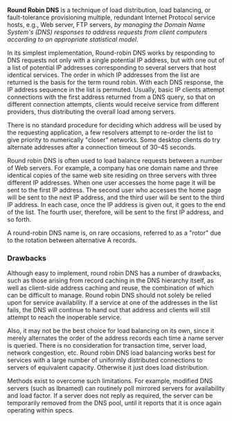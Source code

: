 __Round Robin DNS__ is a technique of load distribution, load balancing, or fault-tolerance provisioning multiple, redundant Internet Protocol service hosts, e.g., Web server, FTP servers, _by managing the Domain Name System's (DNS) responses to address requests from client computers according to an appropriate statistical model_.

In its simplest implementation, Round-robin DNS works by responding to DNS requests not only with a single potential IP address, but with one out of a list of potential IP addresses corresponding to several servers that host identical services. The order in which IP addresses from the list are returned is the basis for the term round robin. With each DNS response, the IP address sequence in the list is permuted. Usually, basic IP clients attempt connections with the first address returned from a DNS query, so that on different connection attempts, clients would receive service from different providers, thus distributing the overall load among servers.

There is no standard procedure for deciding which address will be used by the requesting application, a few resolvers attempt to re-order the list to give priority to numerically "closer" networks. Some desktop clients do try alternate addresses after a connection timeout of 30–45 seconds.

Round robin DNS is often used to load balance requests between a number of Web servers. For example, a company has one domain name and three identical copies of the same web site residing on three servers with three different IP addresses. When one user accesses the home page it will be sent to the first IP address. The second user who accesses the home page will be sent to the next IP address, and the third user will be sent to the third IP address. In each case, once the IP address is given out, it goes to the end of the list. The fourth user, therefore, will be sent to the first IP address, and so forth.

A round-robin DNS name is, on rare occasions, referred to as a "rotor" due to the rotation between alternative A records.

### Drawbacks

Although easy to implement, round robin DNS has a number of drawbacks, such as those arising from record caching in the DNS hierarchy itself, as well as client-side address caching and reuse, the combination of which can be difficult to manage. Round robin DNS should not solely be relied upon for service availability. If a service at one of the addresses in the list fails, the DNS will continue to hand out that address and clients will still attempt to reach the inoperable service.

Also, it may not be the best choice for load balancing on its own, since it merely alternates the order of the address records each time a name server is queried. There is no consideration for transaction time, server load, network congestion, etc. Round robin DNS load balancing works best for services with a large number of uniformly distributed connections to servers of equivalent capacity. Otherwise it just does load distribution.

Methods exist to overcome such limitations. For example, modified DNS servers (such as lbnamed) can routinely poll mirrored servers for availability and load factor. If a server does not reply as required, the server can be temporarily removed from the DNS pool, until it reports that it is once again operating within specs.
